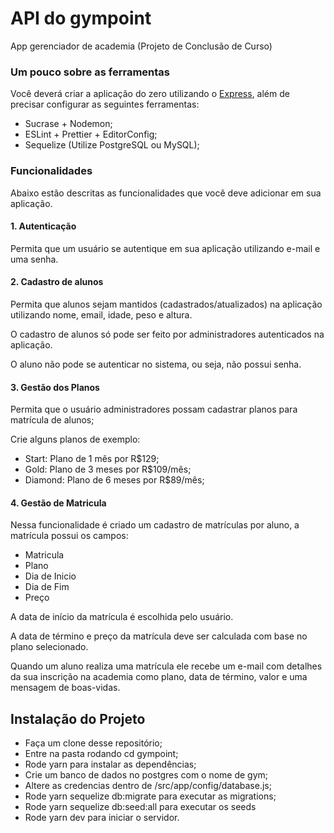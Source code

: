 # API do gympoint
App gerenciador de academia (Projeto de Conclusão de Curso)

### Um pouco sobre as ferramentas

Você deverá criar a aplicação do zero utilizando o [Express](https://expressjs.com/), além de precisar configurar as seguintes ferramentas:

- Sucrase + Nodemon;
- ESLint + Prettier + EditorConfig;
- Sequelize (Utilize PostgreSQL ou MySQL);

### Funcionalidades

Abaixo estão descritas as funcionalidades que você deve adicionar em sua aplicação.

#### 1. Autenticação

Permita que um usuário se autentique em sua aplicação utilizando e-mail e uma senha.

#### 2. Cadastro de alunos

Permita que alunos sejam mantidos (cadastrados/atualizados) na aplicação utilizando nome, email, idade, peso e altura.

O cadastro de alunos só pode ser feito por administradores autenticados na aplicação.

O aluno não pode se autenticar no sistema, ou seja, não possui senha.

#### 3. Gestão dos Planos

Permita que o usuário administradores possam cadastrar planos para matrícula de alunos;

Crie alguns planos de exemplo:

- Start: Plano de 1 mês por R$129;
- Gold: Plano de 3 meses por R$109/mês;
- Diamond: Plano de 6 meses por R$89/mês;

#### 4. Gestão de Matricula

Nessa funcionalidade é criado um cadastro de matrículas por aluno, a matrícula possui os campos:
- Matricula
- Plano
- Dia de Inicio
- Dia de Fim
- Preço

A data de início da matrícula é escolhida pelo usuário.

A data de término e preço da matrícula deve ser calculada com base no plano selecionado.

Quando um aluno realiza uma matrícula ele recebe um e-mail com detalhes da sua inscrição na academia como plano, data de término, valor e uma mensagem de boas-vidas.

## Instalação do Projeto

- Faça um clone desse repositório;
- Entre na pasta rodando cd gympoint;
- Rode yarn para instalar as dependências;
- Crie um banco de dados no postgres com o nome de gym;
- Altere as credencias dentro de /src/app/config/database.js;
- Rode yarn sequelize db:migrate para executar as migrations;
- Rode yarn sequelize db:seed:all para executar os seeds
- Rode yarn dev para iniciar o servidor.
